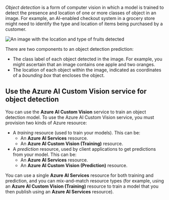 *Object detection* is a form of computer vision in which a model is trained to detect the presence and location of one or more classes of object in an image. For example, an AI-enabled checkout system in a grocery store might need to identify the type and location of items being purchased by a customer.

![An image with the location and type of fruits detected](../media/object-detection.png)

There are two components to an object detection prediction:

- The class label of each object detected in the image. For example, you might ascertain that an image contains one apple and two oranges.
- The location of each object within the image, indicated as coordinates of a *bounding box* that encloses the object.

## Use the Azure AI Custom Vision service for object detection

You can use the **Azure AI Custom Vision** service to train an object detection model. To use the Azure AI Custom Vision service, you must provision two kinds of Azure resource:

- A *training* resource (used to train your models). This can be:
    - An **Azure AI Services** resource.
    - An **Azure AI Custom Vision (Training)** resource.
- A *prediction* resource, used by client applications to get predictions from your model. This can be:
    - An **Azure AI Services** resource.
    - An **Azure AI Custom Vision (Prediction)** resource.

You can use a single **Azure AI Services** resource for both training and prediction, and you can mix-and-match resource types (for example, using an **Azure AI Custom Vision (Training)** resource to train a model that you then publish using an **Azure AI Services** resource).
